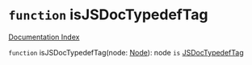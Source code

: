 # `function` isJSDocTypedefTag

[Documentation Index](../README.md)

`function` isJSDocTypedefTag(node: [Node](../interface.Node/README.md)): node `is` [JSDocTypedefTag](../interface.JSDocTypedefTag/README.md)